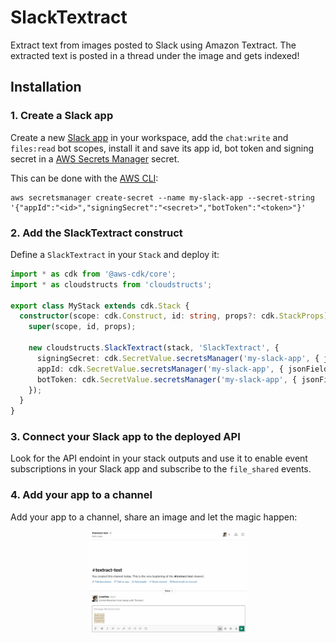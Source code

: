 # SlackTextract

Extract text from images posted to Slack using Amazon Textract. The extracted
text is posted in a thread under the image and gets indexed!

## Installation

### 1. Create a Slack app

Create a new [Slack app](https://api.slack.com/apps) in your workspace, add the
`chat:write` and `files:read` bot scopes, install it and save its app id, bot token
and signing secret in a [AWS Secrets Manager](https://aws.amazon.com/secrets-manager/)
secret.

This can be done with the [AWS CLI](https://aws.amazon.com/cli/):

```
aws secretsmanager create-secret --name my-slack-app --secret-string '{"appId":"<id>","signingSecret":"<secret>","botToken":"<token>"}'
```

### 2. Add the SlackTextract construct

Define a `SlackTextract` in your `Stack` and deploy it:

```ts
import * as cdk from '@aws-cdk/core';
import * as cloudstructs from 'cloudstructs';

export class MyStack extends cdk.Stack {
  constructor(scope: cdk.Construct, id: string, props?: cdk.StackProps) {
    super(scope, id, props);

    new cloudstructs.SlackTextract(stack, 'SlackTextract', {
      signingSecret: cdk.SecretValue.secretsManager('my-slack-app', { jsonField: 'signingSecret' }),
      appId: cdk.SecretValue.secretsManager('my-slack-app', { jsonField: 'appId' }).toString(),
      botToken: cdk.SecretValue.secretsManager('my-slack-app', { jsonField: 'botToken' }),
    });
  }
}
```

### 3. Connect your Slack app to the deployed API

Look for the API endoint in your stack outputs and use it to enable event subscriptions
in your Slack app and subscribe to the `file_shared` events.

### 4. Add your app to a channel

Add your app to a channel, share an image and let the magic happen:

<p align="center">
  <img src="slack-textract.gif" width="50%">
</p>

